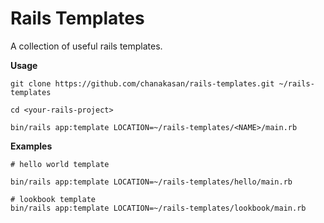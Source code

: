 # Rails Templates

A collection of useful rails templates.


**Usage**

```
git clone https://github.com/chanakasan/rails-templates.git ~/rails-templates

cd <your-rails-project>

bin/rails app:template LOCATION=~/rails-templates/<NAME>/main.rb
```


**Examples**

```
# hello world template

bin/rails app:template LOCATION=~/rails-templates/hello/main.rb
```

```
# lookbook template
bin/rails app:template LOCATION=~/rails-templates/lookbook/main.rb
```